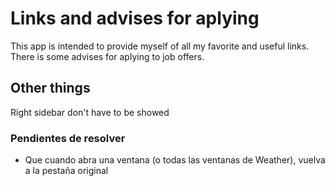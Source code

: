 # Links and advises for aplying

This app is intended to provide myself of all my favorite and useful links.
There is some advises for aplying to job offers.

## Other things

Right sidebar don't have to be showed

### Pendientes de resolver

- Que cuando abra una ventana (o todas las ventanas de Weather), vuelva a la pestaña original
